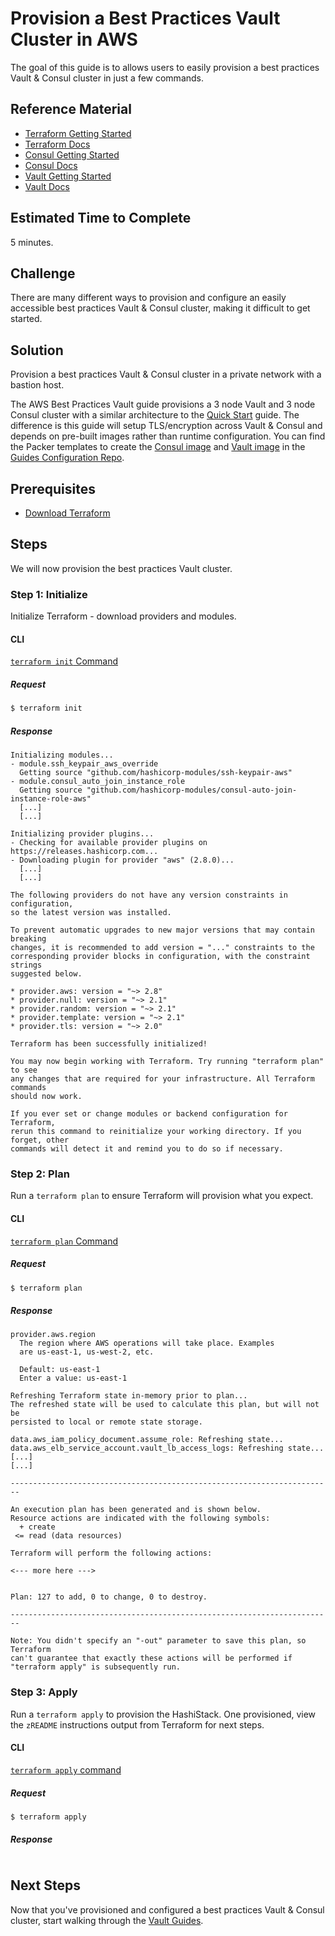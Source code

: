 # Provision a Best Practices Vault Cluster in AWS

The goal of this guide is to allows users to easily provision a best practices Vault & Consul cluster in just a few commands.

## Reference Material

- [Terraform Getting Started](https://www.terraform.io/intro/getting-started/install.html)
- [Terraform Docs](https://www.terraform.io/docs/index.html)
- [Consul Getting Started](https://www.consul.io/intro/getting-started/install.html)
- [Consul Docs](https://www.consul.io/docs/index.html)
- [Vault Getting Started](https://www.vaultproject.io/intro/getting-started/install.html)
- [Vault Docs](https://www.vaultproject.io/docs/index.html)

## Estimated Time to Complete

5 minutes.

## Challenge

There are many different ways to provision and configure an easily accessible best practices Vault & Consul cluster, making it difficult to get started.

## Solution

Provision a best practices Vault & Consul cluster in a private network with a bastion host.

The AWS Best Practices Vault guide provisions a 3 node Vault and 3 node Consul cluster with a similar architecture to the [Quick Start](../quick-start) guide. The difference is this guide will setup TLS/encryption across Vault & Consul and depends on pre-built images rather than runtime configuration. You can find the Packer templates to create the [Consul image](https://github.com/hashicorp/guides-configuration/blob/master/consul/consul-aws.json) and [Vault image](https://github.com/hashicorp/guides-configuration/blob/master/vault/vault-aws.json) in the [Guides Configuration Repo](https://github.com/hashicorp/guides-configuration/).

## Prerequisites

- [Download Terraform](https://www.terraform.io/downloads.html)

## Steps

We will now provision the best practices Vault cluster.

### Step 1: Initialize

Initialize Terraform - download providers and modules.

#### CLI

[`terraform init` Command](https://www.terraform.io/docs/commands/init.html)

##### Request

```sh
$ terraform init
```

##### Response
```
Initializing modules...
- module.ssh_keypair_aws_override
  Getting source "github.com/hashicorp-modules/ssh-keypair-aws"
- module.consul_auto_join_instance_role
  Getting source "github.com/hashicorp-modules/consul-auto-join-instance-role-aws"
  [...]
  [...]

Initializing provider plugins...
- Checking for available provider plugins on https://releases.hashicorp.com...
- Downloading plugin for provider "aws" (2.8.0)...
  [...]
  [...]

The following providers do not have any version constraints in configuration,
so the latest version was installed.

To prevent automatic upgrades to new major versions that may contain breaking
changes, it is recommended to add version = "..." constraints to the
corresponding provider blocks in configuration, with the constraint strings
suggested below.

* provider.aws: version = "~> 2.8"
* provider.null: version = "~> 2.1"
* provider.random: version = "~> 2.1"
* provider.template: version = "~> 2.1"
* provider.tls: version = "~> 2.0"

Terraform has been successfully initialized!

You may now begin working with Terraform. Try running "terraform plan" to see
any changes that are required for your infrastructure. All Terraform commands
should now work.

If you ever set or change modules or backend configuration for Terraform,
rerun this command to reinitialize your working directory. If you forget, other
commands will detect it and remind you to do so if necessary.
```

### Step 2: Plan

Run a `terraform plan` to ensure Terraform will provision what you expect.

#### CLI

[`terraform plan` Command](https://www.terraform.io/docs/commands/plan.html)

##### Request

```sh
$ terraform plan
```

##### Response
```
provider.aws.region
  The region where AWS operations will take place. Examples
  are us-east-1, us-west-2, etc.

  Default: us-east-1
  Enter a value: us-east-1

Refreshing Terraform state in-memory prior to plan...
The refreshed state will be used to calculate this plan, but will not be
persisted to local or remote state storage.

data.aws_iam_policy_document.assume_role: Refreshing state...
data.aws_elb_service_account.vault_lb_access_logs: Refreshing state...
[...]
[...]

------------------------------------------------------------------------

An execution plan has been generated and is shown below.
Resource actions are indicated with the following symbols:
  + create
 <= read (data resources)

Terraform will perform the following actions:

<--- more here --->


Plan: 127 to add, 0 to change, 0 to destroy.

------------------------------------------------------------------------

Note: You didn't specify an "-out" parameter to save this plan, so Terraform
can't guarantee that exactly these actions will be performed if
"terraform apply" is subsequently run.
```

### Step 3: Apply

Run a `terraform apply` to provision the HashiStack. One provisioned, view the `zREADME` instructions output from Terraform for next steps.

#### CLI

[`terraform apply` command](https://www.terraform.io/docs/commands/apply.html)

##### Request

```sh
$ terraform apply
```

##### Response
```
```

## Next Steps

Now that you've provisioned and configured a best practices Vault & Consul cluster, start walking through the [Vault Guides](https://www.vaultproject.io/guides/index.html).
